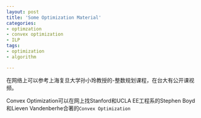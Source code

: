 ```yaml
---
layout: post
title: 'Some Optimization Material'
categories: 
- optimzation
- convex optimization
- ILP
tags:
- optimization
- algorithm

---
```


在网络上可以参考上海复旦大学孙小玲教授的-整数规划课程，在台大有公开课视频。

Convex Optimization可以在网上找Stanford和UCLA EE工程系的Stephen Boyd和Lieven Vandenberhe合著的`Convex Optimization`
